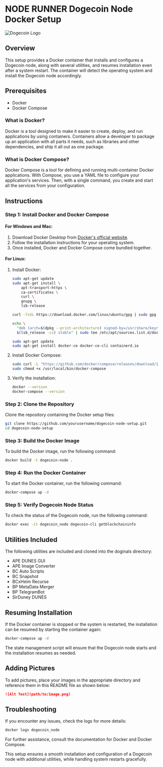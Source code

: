 
# NODE RUNNER Dogecoin Node Docker Setup

![Dogecoin Logo]([https://github.com/booktoshi/NodeRunnerDocker/blob/main/logo/DoginalSupportDesk.jpg])

## Overview

This setup provides a Docker container that installs and configures a Dogecoin node, along with several utilities, and resumes installation even after a system restart. The container will detect the operating system and install the Dogecoin node accordingly.

## Prerequisites

- Docker
- Docker Compose

### What is Docker?

Docker is a tool designed to make it easier to create, deploy, and run applications by using containers. Containers allow a developer to package up an application with all parts it needs, such as libraries and other dependencies, and ship it all out as one package.

### What is Docker Compose?

Docker Compose is a tool for defining and running multi-container Docker applications. With Compose, you use a YAML file to configure your application's services. Then, with a single command, you create and start all the services from your configuration.

## Instructions

### Step 1: Install Docker and Docker Compose

#### For Windows and Mac:

1. Download Docker Desktop from [Docker's official website](https://www.docker.com/products/docker-desktop).
2. Follow the installation instructions for your operating system.
3. Once installed, Docker and Docker Compose come bundled together.

#### For Linux:

1. Install Docker:

   ```sh
   sudo apt-get update
   sudo apt-get install \
       apt-transport-https \
       ca-certificates \
       curl \
       gnupg \
       lsb-release

   curl -fsSL https://download.docker.com/linux/ubuntu/gpg | sudo gpg --dearmor -o /usr/share/keyrings/docker-archive-keyring.gpg

   echo \
     "deb [arch=$(dpkg --print-architecture) signed-by=/usr/share/keyrings/docker-archive-keyring.gpg] https://download.docker.com/linux/ubuntu \
     $(lsb_release -cs) stable" | sudo tee /etc/apt/sources.list.d/docker.list > /dev/null

   sudo apt-get update
   sudo apt-get install docker-ce docker-ce-cli containerd.io
   ```

2. Install Docker Compose:

   ```sh
   sudo curl -L "https://github.com/docker/compose/releases/download/1.29.2/docker-compose-$(uname -s)-$(uname -m)" -o /usr/local/bin/docker-compose
   sudo chmod +x /usr/local/bin/docker-compose
   ```

3. Verify the installation:

   ```sh
   docker --version
   docker-compose --version
   ```

### Step 2: Clone the Repository

Clone the repository containing the Docker setup files:

```sh
git clone https://github.com/yourusername/dogecoin-node-setup.git
cd dogecoin-node-setup
```

### Step 3: Build the Docker Image

To build the Docker image, run the following command:

```sh
docker build -t dogecoin-node .
```

### Step 4: Run the Docker Container

To start the Docker container, run the following command:

```sh
docker-compose up -d
```

### Step 5: Verify Dogecoin Node Status

To check the status of the Dogecoin node, run the following command:

```sh
docker exec -it dogecoin_node dogecoin-cli getblockchaininfo
```

## Utilities Included

The following utilities are included and cloned into the doginals directory:

- APE DUNES GUI
- APE Image Converter
- BC Auto Scripts
- BC Snapshot
- BCxHeim Recurse
- BP MetaData Merger
- BP TelegramBot
- SirDuney DUNES

## Resuming Installation

If the Docker container is stopped or the system is restarted, the installation can be resumed by starting the container again:

```sh
docker-compose up -d
```

The state management script will ensure that the Dogecoin node starts and the installation resumes as needed.

## Adding Pictures

To add pictures, place your images in the appropriate directory and reference them in this README file as shown below:

```markdown
![Alt Text](path/to/image.png)
```

## Troubleshooting

If you encounter any issues, check the logs for more details:

```sh
docker logs dogecoin_node
```

For further assistance, consult the documentation for Docker and Docker Compose.

This setup ensures a smooth installation and configuration of a Dogecoin node with additional utilities, while handling system restarts gracefully.
